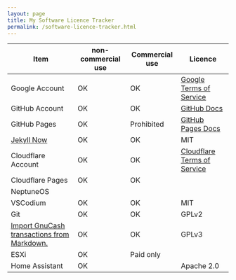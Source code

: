 ```yaml
---
layout: page
title: My Software Licence Tracker
permalink: /software-licence-tracker.html
---
```


| Item                                           | non-commercial use | Commercial use | Licence                         |
| ---------------------------------------------- | ------------------ | -------------- | ------------------------------- |
| Google Account                                 | OK                 | OK             | [Google Terms of Service][]     |
| GitHub Account                                 | OK                 | OK             | [GitHub Docs][]                 |
| GitHub Pages                                   | OK                 | Prohibited     | [GitHub Pages Docs][]           |
| [Jekyll Now][]                                 | OK                 | OK             | MIT                             |
| Cloudflare Account                             | OK                 | OK             | [Cloudflare Terms of Service][] |
| Cloudflare Pages                               | OK                 | OK             |                                 |
| NeptuneOS                                      |                    |                |                                 |
| VSCodium                                       | OK                 | OK             | MIT                             |
| Git                                            | OK                 | OK             | GPLv2                           |
| [Import GnuCash transactions from Markdown.][] | OK                 | OK             | GPLv3                           |
| ESXi                                           | OK                 | Paid only      |                                 |
| Home Assistant                                 | OK                 |                | Apache 2.0                      |

[Google Terms of Service]: https://policies.google.com/terms?hl=en-US
[GitHub Docs]: https://docs.github.com/en/get-started/learning-about-github/githubs-products
[GitHub Pages Docs]: https://docs.github.com/en/pages/getting-started-with-github-pages/about-github-pages#limits-on-use-of-github-pages
[Jekyll Now]: https://github.com/barryclark/jekyll-now/blob/master/LICENSE
[Cloudflare Terms of Service]: https://www.cloudflare.com/en-gb/website-terms/
[Import GnuCash transactions from Markdown.]: https://codeberg.org/hjacobs/gnucash-markdown-import
